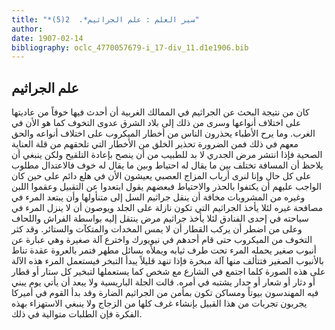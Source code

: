 ```yaml
---
title: "*سير العلم : علم الجراثيم*.  2(5)"
author: 
date: 1907-02-14
bibliography: oclc_4770057679-i_17-div_11.d1e1906.bib
---
```




##  علم الجراثيم 


 كان من نتيجة البحث عن الجراثيم في الممالك الغربية أن أحدث فيها خوفاً من عاديتها على اختلاف أنواعها وسرى من ذلك إلى بلاد الشرق عدوى التخوف كما هو الأن في الغرب. وما يرح الأطباء يحذرون الناس من أخطار الميكروب على اختلاف أنواعه والحق معهم في ذلك فمن الضرورة تحذير الخلق من الأخطار التي تلحقهم من قلة العناية الصحية فإذا انتشر مرض الجدري لا بد للطبيب من أن ينصح بإعادة التلقيح ولكن ينبغي أن يلاحظ أن المسافة تختلف بين ما يقال له احتياط وبين ما يقال له خوف فالاعتدال مطلوب على كل حال وإنا لنرى أرباب المزاج العصبي يعيشون الأن في هلع دائم على حين كان الواجب عليهم أن يكتفوا بالحذر والاحتياط فبعضهم يقول ابتعدوا عن التقبيل وعقموا اللبن وغيره من المشروبات مخافة أن ينقل جراثيم السل إلى متنأولها وأن يبتعد المرء في مصافحة غيره لئلا يأخذ الجراثيم التي تكون نازلة على الجلد ويوصون أن لا ينزل المرء في سياحته في  إحدى  الفنادق لئلا يأخذ جراثيم مرض ينتقل إليه بواسطة الفراش واللحاف وعلى من اضطر أن يركب القطار أن لا يمس المخدات والمتكآت والستائر. وقد كثر التخوف من الميكروب حتى قام أحدهم في نيويورك واخترع آلة صغيرة وهي عبارة عن أنبوب صغير يحمله المرء تحت طرف ثيابه ويملأه بسائل مطهر فتمر بالعروة عقدة تناط بالأنبوب الصغير فتتألف منها آلة مبخرة فإذا تنهد قليلاً يبدأ التبخر فيستعمل المرء هذه الآلة على هذه الصورة كلما اجتمع في الشارع مع شخص كما يستعملها لتبخير كل ستار أو قطار أو دثار أو شعار أو جدار يشتبه في أمره. قالت الجلة الباريسية ولا يبعد أن يأتي يوم يبني فيه المهندسون بيوتاً ومساكن تكون بمأمن من الجراثيم الضارة   وقد بدأ القوم في أميركا يجربون تجربات من هذا القبيل بإنشاء غرف كلها من الزجاج ولا ينبغي الاستهزاء بهذه الفكرة فإن الطلبات متوالية في ذلك.  
